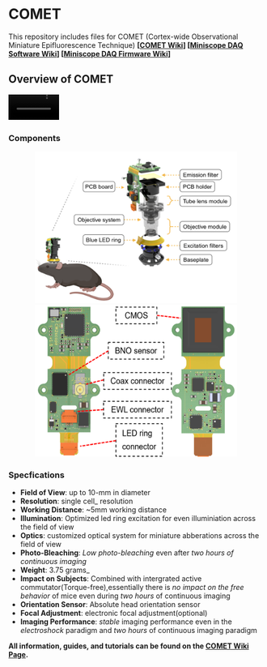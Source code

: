 # COMET
This repository includes files for COMET (Cortex-wide Observational Miniature Epifluorescence Technique)
**[[COMET Wiki](https://github.com/ChangliangGuo2/COMET/wiki)] [[Miniscope DAQ Software Wiki](https://github.com/Aharoni-Lab/Miniscope-DAQ-QT-Software/wiki)] [[Miniscope DAQ Firmware Wiki](https://github.com/Aharoni-Lab/Miniscope-DAQ-Cypress-firmware/wiki)]**

## Overview of COMET
<video width="100" height="50" src="https://github.com/user-attachments/assets/f9d4e9b6-175c-49de-b77d-f8bc424e642c"></video>
### Components
<div align=center>
<img src="/img/Explosion.png" width="400" height="300"/><img src="/img/PCB.png" width="400" height="300"/>
</div>

### Specfications
- **Field of View**: up to 10-mm in diameter
- **Resolution**: single cell_ resolution
- **Working Distance**: ~5mm working distance
- **Illumination**: Optimized led ring excitation for even illuminiation across the field of view
- **Optics**: customized optical system for miniature abberations across the field of view
- **Photo-Bleaching**: _Low photo-bleaching_ even after _two hours of continuous imaging_
- **Weight**: 3.75 grams_
- **Impact on Subjects**: Combined with intergrated active commutator(Torque-free),essentially there is _no impact on the free behavior_ of mice even during _two hours_ of continuous imaging
- **Orientation Sensor**: Absolute head orientation sensor
- **Focal Adjustment**: electronic focal adjustment(optional)
- **Imaging Performance**: _stable_ imaging performance even in the _electroshock_ paradigm and  _two hours_ of continuous imaging paradigm
<p dir="auto"><strong>All information, guides, and tutorials can be found on the <a href="https://github.com/ChangliangGuo2/COMET/wiki">COMET Wiki Page</a>.</strong></p>
